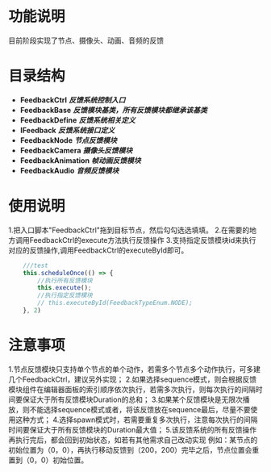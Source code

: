 # 功能说明
目前阶段实现了节点、摄像头、动画、音频的反馈
# 目录结构
* **FeedbackCtrl**       ***反馈系统控制入口***
* **FeedbackBase**       ***反馈模块基类，所有反馈模块都继承该基类***
* **FeedbackDefine**     ***反馈系统相关定义***
* **IFeedback**          ***反馈系统接口定义***
* **FeedbackNode**       ***节点反馈模块***
* **FeedbackCamera**     ***摄像头反馈模块***
* **FeedbackAnimation**  ***帧动画反馈模块***
* **FeedbackAudio**      ***音频反馈模块***
# 使用说明
1.把入口脚本"FeedbackCtrl"拖到目标节点，然后勾勾选选填填。
2.在需要的地方调用FeedbackCtrl的execute方法执行反馈操作
3.支持指定反馈模块id来执行对应的反馈操作,调用FeedbackCtrl的executeById即可。
```typescript
    ///test
    this.scheduleOnce(() => {
        //执行所有反馈模块
        this.execute();
        //执行指定反馈模块
        // this.executeById(FeedbackTypeEnum.NODE);
    }, 2)
```
# 注意事项
1.节点反馈模块只支持单个节点的单个动作，若需多个节点多个动作执行，可多建几个FeedbackCtrl，建议另外实现；
2.如果选择sequence模式，则会根据反馈模块组件在编辑器面板的索引顺序依次执行，若需多次执行，则每次执行的间隔时间要保证大于所有反馈模块Duration的总和；
3.如果某个反馈模块是无限次播放，则不能选择sequence模式或者，将该反馈放在sequence最后，尽量不要使用这种方式；
4.选择spawn模式时，若需要重复多次执行，注意每次执行的间隔时间要保证大于所有反馈模块的Duration最大值；
5.该反馈系统的所有反馈操作再执行完后，都会回到初始状态，如若有其他需求自己改动实现
例如：某节点的初始位置为（0，0），再执行移动反馈到（200，200）完毕之后，节点位置会重置到（0，0）初始位置。
